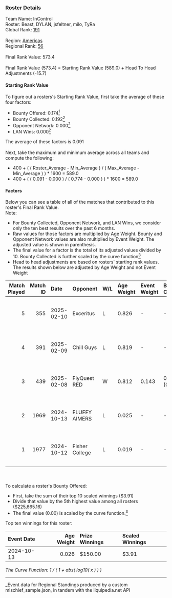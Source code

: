 ### Roster Details<br />
Team Name: InControl<br />
Roster: Beast, DYLAN, jsfeltner, milo, TyRa<br />
Global Rank: [191](../../standings_global_2025_04_07.md)<br />
<br />
Region: [Americas]( ../../standings_americas_2025_04_07.md)<br />
Regional Rank: [56]( ../../standings_americas_2025_04_07.md)<br />
<br />
Final Rank Value:  573.4<br />
<br />
Final Rank Value (573.4) = Starting Rank Value (589.0) + Head To Head Adjustments (-15.7)<br />

#### Starting Rank Value<br />
To figure out a rosters's Starting Rank Value, first take the average of these four factors:<br />
- Bounty Offered: 0.174[<sup>1</sup>](#table2)
- Bounty Collected: 0.192[<sup>2</sup>](#table1)
- Opponent Network: 0.000[<sup>2</sup>](#table1)
- LAN Wins: 0.000[<sup>2</sup>](#table1)

The average of these factors is 0.091<br />
<br />
Next, take the maximum and minimum average across all teams and compute the following:<br />
- 400 + ( ( Roster_Average - Min_Average ) / ( Max_Average - Min_Average ) ) * 1600 = 589.0
- 400 + ( ( 0.091 - 0.000 ) / ( 0.774 - 0.000 ) ) * 1600 = 589.0


#### Factors<br />
Below you can see a table of all of the matches that contributed to this roster's Final Rank Value.<br />
Note:<br />

- For Bounty Collected, Opponent Network, and LAN Wins, we consider only the ten best results over the past 6 months.
- Raw values for those factors are multiplied by Age Weight. Bounty and Opponent Network values are also multiplied by Event Weight. The adjusted value is shown in parenthesis.
- The final value for a factor is the total of its adjusted values divided by 10. Bounty Collected is further scaled by the curve function[<sup>3</sup>](#curveFunction)
- Head to head adjustments are based on rosters' starting rank values. The results shown below are adjusted by Age Weight and not Event Weight
<span id="table1"></span><br />


| Match Played | Match ID | Date       | Opponent       | W/L | Age Weight | Event Weight | Bounty Collected | Opponent Network | LAN Wins  | H2H Adj. | Roster                                |
| -: | -: | :- | :- | :- | :- | :- | :- | :- | :- | -: | :- |
|            5 |      355 | 2025-02-10 | Exceritus      | L   | 0.826      | -            | -                | -                | -         |   -15.80 | Beast, DYLAN, jsfeltner, milo, TyRa   |
|            4 |      391 | 2025-02-09 | Chill Guys     | L   | 0.819      | -            | -                | -                | -         |   -13.03 | Beast, DYLAN, jsfeltner, milo, TyRa   |
|            3 |      439 | 2025-02-08 | FlyQuest RED   | W   | 0.812      | 0.143        | 0.005 (0.001)    | 0.005 (0.001)    | 0 (0.000) |    13.65 | Beast, DYLAN, jsfeltner, milo, TyRa   |
|            2 |     1969 | 2024-10-13 | FLUFFY AIMERS  | L   | 0.025      | -            | -                | -                | -         |    -0.26 | Andrew, DYLAN, jsfeltner, mason, TyRa |
|            1 |     1977 | 2024-10-12 | Fisher College | L   | 0.019      | -            | -                | -                | -         |    -0.24 | Andrew, DYLAN, jsfeltner, mason, TyRa |

<br />
<span id="table2"></span><br />
To calculate a roster's Bounty Offered:<br />

- First, take the sum of their top 10 scaled winnings ($3.91)
- Divide that value by the 5th highest value among all rosters ($225,665.16)
- The final value (0.00) is scaled by the curve function.[<sup>3</sup>](#curveFunction)

Top ten winnings for this roster:<br />

| Event Date | Age Weight | Prize Winnings | Scaled Winnings |
| :- | -: | :- | :- |
| 2024-10-13 |      0.026 | $150.00        | $3.91           |


<span id="curveFunction"></span>_The Curve Function: 1 / ( 1 + abs( log10( x ) ) )_<br />

---
_Event data for Regional Standings produced by a custom mischief_sample.json, in tandem with the liquipedia.net API<br />
